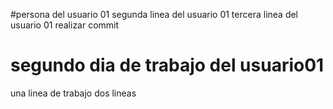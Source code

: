 #persona del usuario 01
segunda linea del usuario 01
tercera linea del usuario 01
realizar commit

# segundo dia de trabajo del usuario01

una linea de trabajo
dos lineas
